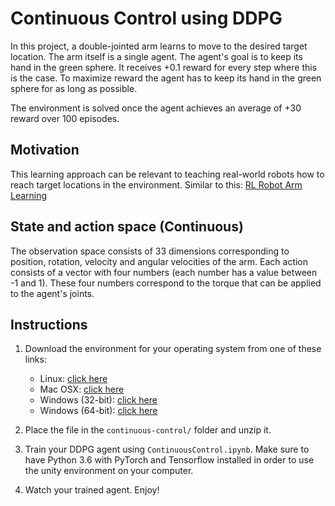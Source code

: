 # Continuous Control using DDPG

In this project, a double-jointed arm learns to move to the desired target location. The arm itself is a single agent. 
The agent's goal is to keep its hand in the green sphere. It receives +0.1 reward for every step where this is the case. 
To maximize reward the agent has to keep its hand in the green sphere for as long as possible.

The environment is solved once the agent achieves an average of +30 reward over 100 episodes.

## Motivation

This learning approach can be relevant to teaching real-world robots how to reach target locations in the environment. 
Similar to this: 
[RL Robot Arm Learning](https://www.youtube.com/watch?v=ZVIxt2rt1_4)
## State and action space (Continuous)

The observation space consists of 33 dimensions corresponding to position, rotation, velocity and angular velocities of the arm. 
Each action consists of a vector with four numbers (each number has a value between -1 and 1). 
These four numbers correspond to the torque that can be applied to the agent's joints.

 
## Instructions

1. Download the environment for your operating system from one of these links:  
    * Linux: [click here](https://s3-us-west-1.amazonaws.com/udacity-drlnd/P2/Reacher/one_agent/Reacher_Linux.zip)
    * Mac OSX: [click here](https://s3-us-west-1.amazonaws.com/udacity-drlnd/P2/Reacher/one_agent/Reacher.app.zip)
    * Windows (32-bit): [click here](https://s3-us-west-1.amazonaws.com/udacity-drlnd/P2/Reacher/one_agent/Reacher_Windows_x86.zip)
    * Windows (64-bit): [click here](https://s3-us-west-1.amazonaws.com/udacity-drlnd/P2/Reacher/one_agent/Reacher_Windows_x86_64.zip)

2. Place the file in the `continuous-control/` folder and unzip it.

3. Train your DDPG agent using `ContinuousControl.ipynb`. Make sure to have Python 3.6 with PyTorch and Tensorflow installed in order to use the unity environment on your computer.

4. Watch your trained agent. Enjoy!
